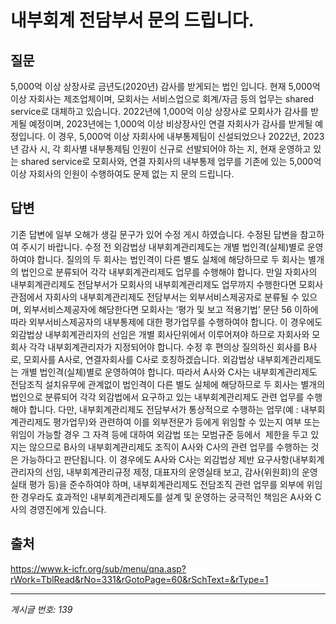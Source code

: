 # 내부회계 전담부서 문의 드립니다.

## 질문
5,000억 이상 상장사로 금년도(2020년) 감사를 받게되는 법인 입니다.
현재 5,000억 이상 자회사는 제조업체이며, 모회사는 서비스업으로 회계/자금 등의 업무는 shared service로 대체하고 있습니다.
2022년에 1,000억 이상 상장사로 모회사가 감사를 받게될 예정이며, 2023년에는 1,000억 이상 비상장사인 연결 자회사가 감사를 받게될 예정입니다.
이 경우, 5,000억 이상 자회사에 내부통제팀이 신설되었으나 2022년, 2023년 감사 시, 각 회사별 내부통제팀 인원이 신규로 선발되어야 하는 지, 현재 운영하고 있는 shared service로 모회사와, 연결 자회사의 내부통제 업무를 기존에 있는 5,000억이상 자회사의 인원이 수행하여도 문제 없는 지 문의 드립니다.

## 답변
기존 답변에 일부 오해가 생길 문구가 있어 수정 게시 하였습니다.
수정된 답변을 참고하여 주시기 바랍니다.
수정 전
외감법상 내부회계관리제도는 개별 법인격(실체)별로 운영하여야 합니다. 질의의 두 회사는 법인격이 다른 별도 실체에 해당하므로 두 회사는 별개의 법인으로 분류되어 각각 내부회계관리제도 업무를 수행해야 합니다.
만일 자회사의 내부회계관리제도 전담부서가 모회사의 내부회계관리제도 업무까지 수행한다면 모회사 관점에서 자회사의 내부회계관리제도 전담부서는 외부서비스제공자로 분류될 수 있으며, 외부서비스제공자에 해당한다면 모회사는 ‘평가 및 보고 적용기법’ 문단 56 이하에 따라 외부서비스제공자의 내부통제에 대한 평가업무를 수행하여야 합니다.
이 경우에도 외감법상 내부회계관리자의 선임은 개별 회사단위에서 이루어져야 하므로 자회사와 모회사 각각 내부회계관리자가 지정되어야 합니다.
수정 후
편의상 질의하신 회사를 B사로, 모회사를 A사로, 연결자회사를 C사로 호칭하겠습니다.
외감법상 내부회계관리제도는 개별 법인격(실체)별로 운영하여야 합니다. 따라서 A사와 C사는 내부회계관리제도 전담조직 설치유무에 관계없이 법인격이 다른 별도 실체에 해당하므로 두 회사는 별개의 법인으로 분류되어 각각 외감법에서 요구하고 있는 내부회계관리제도 관련 업무를 수행해야 합니다.
다만, 내부회계관리제도 전담부서가 통상적으로 수행하는 업무(예 : 내부회계관리제도 평가업무)와 관련하여 이를 외부전문가 등에게 위임할 수 있는지 여부 또는 위임이 가능할 경우 그 자격 등에 대하여 외감법 또는 모범규준 등에서  제한을 두고 있지는 않으므로 B사의 내부회계관리제도 조직이 A사와 C사의 관련 업무를 수행하는 것은 가능하다고 판단됩니다.
이 경우에도 A사와 C사는 외감법상 제반 요구사항(내부회계관리자의 선임, 내부회계관리규정 제정, 대표자의 운영실태 보고, 감사(위원회)의 운영실태 평가 등)을 준수하여야 하며, 내부회계관리제도 전담조직 관련 업무를 외부에 위임한 경우라도 효과적인 내부회계관리제도를 설계 및 운영하는 궁극적인 책임은 A사와 C사의 경영진에게 있습니다.

## 출처
https://www.k-icfr.org/sub/menu/qna.asp?rWork=TblRead&rNo=331&rGotoPage=60&rSchText=&rType=1

---
*게시글 번호: 139*
